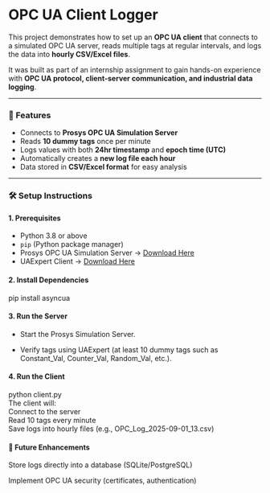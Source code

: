 # OPC UA Client Logger

This project demonstrates how to set up an **OPC UA client** that connects to a simulated OPC UA server, reads multiple tags at regular intervals, and logs the data into **hourly CSV/Excel files**.  

It was built as part of an internship assignment to gain hands-on experience with **OPC UA protocol, client-server communication, and industrial data logging**.

---

### 🚀 Features
- Connects to **Prosys OPC UA Simulation Server**  
- Reads **10 dummy tags** once per minute  
- Logs values with both **24hr timestamp** and **epoch time (UTC)**  
- Automatically creates a **new log file each hour**  
- Data stored in **CSV/Excel format** for easy analysis  

---

### 🛠️ Setup Instructions

#### 1. Prerequisites
- Python 3.8 or above  
- `pip` (Python package manager)  
- Prosys OPC UA Simulation Server → [Download Here](https://www.prosysopc.com/products/opc-ua-simulation-server/)  
- UAExpert Client → [Download Here](https://www.unified-automation.com/downloads/opc-ua-clients.html)  

#### 2. Install Dependencies
pip install asyncua

#### 3. Run the Server

- Start the Prosys Simulation Server.

- Verify tags using UAExpert (at least 10 dummy tags such as Constant_Val, Counter_Val, Random_Val, etc.).

#### 4. Run the Client
python client.py  
The client will:  
Connect to the server   
Read 10 tags every minute   
Save logs into hourly files (e.g., OPC_Log_2025-09-01_13.csv)   

#### 🔮 Future Enhancements


Store logs directly into a database (SQLite/PostgreSQL) 

Implement OPC UA security (certificates, authentication) 
